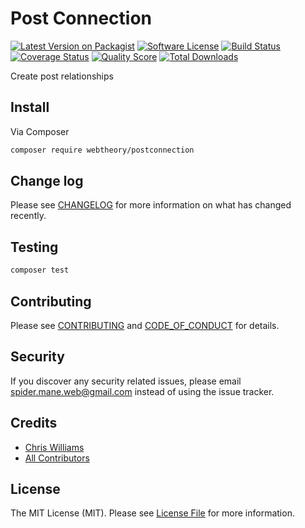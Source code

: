 # Post Connection

[![Latest Version on Packagist][ico-version]][link-packagist]
[![Software License][ico-license]](LICENSE.md)
[![Build Status][ico-travis]][link-travis]
[![Coverage Status][ico-scrutinizer]][link-scrutinizer]
[![Quality Score][ico-code-quality]][link-code-quality]
[![Total Downloads][ico-downloads]][link-downloads]

Create post relationships

## Install

Via Composer

```bash
composer require webtheory/postconnection
```

## Change log

Please see [CHANGELOG](CHANGELOG.md) for more information on what has changed recently.

## Testing

```bash
composer test
```

## Contributing

Please see [CONTRIBUTING](CONTRIBUTING.md) and [CODE_OF_CONDUCT](CODE_OF_CONDUCT.md) for details.

## Security

If you discover any security related issues, please email spider.mane.web@gmail.com instead of using the issue tracker.

## Credits

* [Chris Williams][link-author]
* [All Contributors][link-contributors]

## License

The MIT License (MIT). Please see [License File](LICENSE.md) for more information.

[ico-version]: https://img.shields.io/packagist/v/webtheory/postconnection.svg?style=flat-square
[ico-license]: https://img.shields.io/badge/license-MIT-brightgreen.svg?style=flat-square
[ico-travis]: https://img.shields.io/travis/spider-mane/postconnection/master.svg?style=flat-square
[ico-scrutinizer]: https://img.shields.io/scrutinizer/coverage/g/spider-mane/postconnection.svg?style=flat-square
[ico-code-quality]: https://img.shields.io/scrutinizer/g/spider-mane/postconnection.svg?style=flat-square
[ico-downloads]: https://img.shields.io/packagist/dt/webtheory/postconnection.svg?style=flat-square
[link-packagist]: https://packagist.org/packages/webtheory/postconnection
[link-travis]: https://travis-ci.org/spider-mane/postconnection
[link-scrutinizer]: https://scrutinizer-ci.com/g/spider-mane/postconnection/code-structure
[link-code-quality]: https://scrutinizer-ci.com/g/spider-mane/postconnection
[link-downloads]: https://packagist.org/packages/webtheory/postconnection
[link-author]: https://github.com/spider-mane
[link-contributors]: ../../contributors
